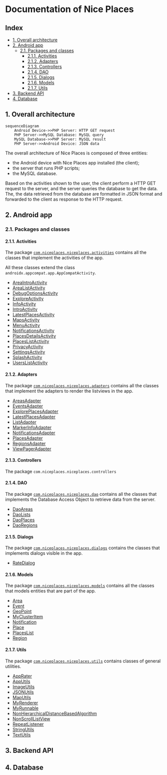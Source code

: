 <h1>Documentation of Nice Places</h1>

<h2>Index</h2>

- [1. Overall architecture](#1-overall-architecture)
- [2. Android app](#2-android-app)
  - [2.1. Packages and classes](#21-packages-and-classes)
    - [2.1.1. Activities](#211-activities)
    - [2.1.2. Adapters](#212-adapters)
    - [2.1.3. Controllers](#213-controllers)
    - [2.1.4. DAO](#214-dao)
    - [2.1.5. Dialogs](#215-dialogs)
    - [2.1.6. Models](#216-models)
    - [2.1.7. Utils](#217-utils)
- [3. Backend API](#3-backend-api)
- [4. Database](#4-database)

## 1. Overall architecture

```mermaid
sequenceDiagram
    Android Device->>PHP Server: HTTP GET request
    PHP Server->>MySQL Database: MySQL query
    MySQL Database->>PHP Server: MySQL result
    PHP Server->>Android Device: JSON data
```

The overall architecture of Nice Places is composed of three entities:

- the Android device with Nice Places app installed (the client);
- the server that runs PHP scripts;
- the MySQL database.

Based on the activities shown to the user, the client perform a HTTP GET request to the server, and the server queries the database to get the data. The, the data retrieved from the database are formatted in JSON format and forwarded to the client as response to the HTTP request.

## 2. Android app

### 2.1. Packages and classes

#### 2.1.1. Activities

The package [`com.niceplaces.niceplaces.activities`](https://github.com/niceplaces/android-app/tree/main/app/src/main/java/com/niceplaces/niceplaces/activities) contains all the classes that implement the activities of the app.

All these classes extend the class `androidx.appcompat.app.AppCompatActivity`.

- [AreaIntroActivity](https://github.com/niceplaces/android-app/blob/main/app/src/main/java/com/niceplaces/niceplaces/activities/AreaIntroActivity.kt)
- [AreaListActivity](https://github.com/niceplaces/android-app/blob/main/app/src/main/java/com/niceplaces/niceplaces/activities/AreaListActivity.kt)
- [DebugOptionsActivity](https://github.com/niceplaces/android-app/blob/main/app/src/main/java/com/niceplaces/niceplaces/activities/DebugOptionsActivity.kt)
- [ExploreActivity](https://github.com/niceplaces/android-app/blob/main/app/src/main/java/com/niceplaces/niceplaces/activities/ExploreActivity.kt)
- [InfoActivity](https://github.com/niceplaces/android-app/blob/main/app/src/main/java/com/niceplaces/niceplaces/activities/InfoActivity.kt)
- [IntroActivity](https://github.com/niceplaces/android-app/blob/main/app/src/main/java/com/niceplaces/niceplaces/activities/IntroActivity.kt)
- [LatestPlacesActivity](https://github.com/niceplaces/android-app/blob/main/app/src/main/java/com/niceplaces/niceplaces/activities/LatestPlacesActivity.kt)
- [MapsActivity](https://github.com/niceplaces/android-app/blob/main/app/src/main/java/com/niceplaces/niceplaces/activities/MapsActivity.kt)
- [MenuActivity](https://github.com/niceplaces/android-app/blob/main/app/src/main/java/com/niceplaces/niceplaces/activities/MenuActivity.kt)
- [NotificationsActivity](https://github.com/niceplaces/android-app/blob/main/app/src/main/java/com/niceplaces/niceplaces/activities/NotificationsActivity.kt)
- [PlacesDetailsActivity](https://github.com/niceplaces/android-app/blob/main/app/src/main/java/com/niceplaces/niceplaces/activities/PlaceDetailsActivity.kt)
- [PlacesListActivity](https://github.com/niceplaces/android-app/blob/main/app/src/main/java/com/niceplaces/niceplaces/activities/PlacesListActivity.kt)
- [PrivacyActivity](https://github.com/niceplaces/android-app/blob/main/app/src/main/java/com/niceplaces/niceplaces/activities/PrivacyActivity.kt)
- [SettingsActivity](https://github.com/niceplaces/android-app/blob/main/app/src/main/java/com/niceplaces/niceplaces/activities/SettingsActivity.kt)
- [SplashActivity](https://github.com/niceplaces/android-app/blob/main/app/src/main/java/com/niceplaces/niceplaces/activities/SplashActivity.kt)
- [UsersListActivity](https://github.com/niceplaces/android-app/blob/main/app/src/main/java/com/niceplaces/niceplaces/activities/UserListActivity.kt)

#### 2.1.2. Adapters

The package [`com.niceplaces.niceplaces.adapters`](https://github.com/niceplaces/android-app/tree/main/app/src/main/java/com/niceplaces/niceplaces/adapters) contains all the classes that implement the adapters to render the listviews in the app.

- [AreasAdapter](https://github.com/niceplaces/android-app/blob/main/app/src/main/java/com/niceplaces/niceplaces/adapters/AreasAdapter.kt)
- [EventsAdapter](https://github.com/niceplaces/android-app/blob/main/app/src/main/java/com/niceplaces/niceplaces/adapters/EventsAdapter.kt)
- [ExplorePlacesAdapter](https://github.com/niceplaces/android-app/blob/main/app/src/main/java/com/niceplaces/niceplaces/adapters/ExplorePlacesAdapter.kt)
- [LatestPlacesAdapter](https://github.com/niceplaces/android-app/blob/main/app/src/main/java/com/niceplaces/niceplaces/adapters/LatestPlacesAdapter.kt)
- [ListAdapter](https://github.com/niceplaces/android-app/blob/main/app/src/main/java/com/niceplaces/niceplaces/adapters/ListsAdapter.kt)
- [MarkerInfoAdapter](https://github.com/niceplaces/android-app/blob/main/app/src/main/java/com/niceplaces/niceplaces/adapters/MarkerInfoAdapter.kt)
- [NotificationsAdapter](https://github.com/niceplaces/android-app/blob/main/app/src/main/java/com/niceplaces/niceplaces/adapters/NotificationsAdapter.kt)
- [PlacesAdapter](https://github.com/niceplaces/android-app/blob/main/app/src/main/java/com/niceplaces/niceplaces/adapters/PlacesAdapter.kt)
- [RegionsAdapter](https://github.com/niceplaces/android-app/blob/main/app/src/main/java/com/niceplaces/niceplaces/adapters/RegionsAdapter.kt)
- [ViewPagerAdapter](https://github.com/niceplaces/android-app/blob/main/app/src/main/java/com/niceplaces/niceplaces/adapters/ViewPagerAdapter.kt)

#### 2.1.3. Controllers

The package `com.niceplaces.niceplaces.controllers`

#### 2.1.4. DAO

The package [`com.niceplaces.niceplaces.dao`](https://github.com/niceplaces/android-app/blob/main/app/src/main/java/com/niceplaces/niceplaces/dao) contains all the classes that implements the Database Access Object to retrieve data from the server.

- [DaoAreas](https://github.com/niceplaces/android-app/blob/main/app/src/main/java/com/niceplaces/niceplaces/dao/DaoAreas.kt)
- [DaoLists](https://github.com/niceplaces/android-app/blob/main/app/src/main/java/com/niceplaces/niceplaces/dao/DaoLists.kt)
- [DaoPlaces](https://github.com/niceplaces/android-app/blob/main/app/src/main/java/com/niceplaces/niceplaces/dao/DaoPlaces.kt)
- [DaoRegions](https://github.com/niceplaces/android-app/blob/main/app/src/main/java/com/niceplaces/niceplaces/dao/DaoRegions.kt)

#### 2.1.5. Dialogs

The package [`com.niceplaces.niceplaces.dialogs`](https://github.com/niceplaces/android-app/tree/main/app/src/main/java/com/niceplaces/niceplaces/dialogs) contains the classes that implements dialogs visible in the app.

- [RateDialog](https://github.com/niceplaces/android-app/blob/main/app/src/main/java/com/niceplaces/niceplaces/dialogs/RateDialog.kt)

#### 2.1.6. Models

The package [`com.niceplaces.niceplaces.models`](https://github.com/niceplaces/android-app/tree/main/app/src/main/java/com/niceplaces/niceplaces/models) contains all the classes that models entities that are part of the app.

- [Area](https://github.com/niceplaces/android-app/blob/main/app/src/main/java/com/niceplaces/niceplaces/models/Area.kt)
- [Event](https://github.com/niceplaces/android-app/blob/main/app/src/main/java/com/niceplaces/niceplaces/models/Event.kt)
- [GeoPoint](https://github.com/niceplaces/android-app/blob/main/app/src/main/java/com/niceplaces/niceplaces/models/GeoPoint.kt)
- [MyClusterItem](https://github.com/niceplaces/android-app/blob/main/app/src/main/java/com/niceplaces/niceplaces/models/MyClusterItem.kt)
- [Notification](https://github.com/niceplaces/android-app/blob/main/app/src/main/java/com/niceplaces/niceplaces/models/Notification.kt)
- [Place](https://github.com/niceplaces/android-app/blob/main/app/src/main/java/com/niceplaces/niceplaces/models/Place.kt)
- [PlacesList](https://github.com/niceplaces/android-app/blob/main/app/src/main/java/com/niceplaces/niceplaces/models/PlacesList.kt)
- [Region](https://github.com/niceplaces/android-app/blob/main/app/src/main/java/com/niceplaces/niceplaces/models/Region.kt)

#### 2.1.7. Utils

The package [`com.niceplaces.niceplaces.utils`](https://github.com/niceplaces/android-app/tree/main/app/src/main/java/com/niceplaces/niceplaces/utils) contains classes of general utilities.

- [AppRater](https://github.com/niceplaces/android-app/blob/main/app/src/main/java/com/niceplaces/niceplaces/utils/AppRater.kt)
- [AppUtils](https://github.com/niceplaces/android-app/blob/main/app/src/main/java/com/niceplaces/niceplaces/utils/AppUtils.kt)
- [ImageUtils](https://github.com/niceplaces/android-app/blob/main/app/src/main/java/com/niceplaces/niceplaces/utils/ImageUtils.kt)
- [JSONUtils](https://github.com/niceplaces/android-app/blob/main/app/src/main/java/com/niceplaces/niceplaces/utils/JSONUtils.kt)
- [MapUtils](https://github.com/niceplaces/android-app/blob/main/app/src/main/java/com/niceplaces/niceplaces/utils/MapUtils.kt)
- [MyRenderer](https://github.com/niceplaces/android-app/blob/main/app/src/main/java/com/niceplaces/niceplaces/utils/MyRenderer.kt)
- [MyRunnable](https://github.com/niceplaces/android-app/blob/main/app/src/main/java/com/niceplaces/niceplaces/utils/MyRunnable.kt)
- [NonHierarchicalDistanceBasedAlgorithm](https://github.com/niceplaces/android-app/blob/main/app/src/main/java/com/niceplaces/niceplaces/utils/NonHierarchicalDistanceBasedAlgorithm.kt)
- [NonScrollListView](https://github.com/niceplaces/android-app/blob/main/app/src/main/java/com/niceplaces/niceplaces/utils/NonScrollListView.kt)
- [RepeatListener](https://github.com/niceplaces/android-app/blob/main/app/src/main/java/com/niceplaces/niceplaces/utils/RepeatListener.kt)
- [StringUtils](https://github.com/niceplaces/android-app/blob/main/app/src/main/java/com/niceplaces/niceplaces/utils/StringUtils.kt)
- [TextUtils](https://github.com/niceplaces/android-app/blob/main/app/src/main/java/com/niceplaces/niceplaces/utils/TextUtils.kt)

## 3. Backend API

## 4. Database

